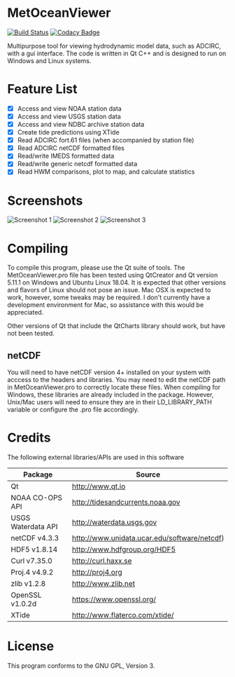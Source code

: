 # MetOceanViewer
[![Build Status](https://travis-ci.org/zcobell/MetOceanViewer.svg?branch=master)](https://travis-ci.org/zcobell/MetOceanViewer)
[![Codacy Badge](https://api.codacy.com/project/badge/Grade/2d817318594440a0834476c9b06de219)](https://www.codacy.com/app/zachary.cobell/MetOceanViewer?utm_source=github.com&amp;utm_medium=referral&amp;utm_content=zcobell/MetOceanViewer&amp;utm_campaign=Badge_Grade)

Multipurpose tool for viewing hydrodynamic model data, such as ADCIRC, with a gui interface. The code is written in Qt C++ and is designed to run on Windows and Linux systems.

# Feature List
- [x] Access and view NOAA station data
- [x] Access and view USGS station data
- [x] Access and view NDBC archive station data
- [x] Create tide predictions using XTide
- [x] Read ADCIRC fort.61 files (when accompanied by station file)
- [x] Read ADCIRC netCDF formatted files
- [x] Read/write IMEDS formatted data
- [x] Read/write generic netcdf formatted data
- [x] Read HWM comparisons, plot to map, and calculate statistics

# Screenshots
![Screenshot 1](https://github.com/zcobell/MetOceanViewer/blob/master/MetOceanViewer_GUI/screenshots/mov_ss1.JPG)
![Screenshot 2](https://github.com/zcobell/MetOceanViewer/blob/master/MetOceanViewer_GUI/screenshots/mov_ss2.JPG)
![Screenshot 3](https://github.com/zcobell/MetOceanViewer/blob/master/MetOceanViewer_GUI/screenshots/mov_ss3.JPG)

# Compiling
To compile this program, please use the Qt suite of tools. The MetOceanViewer.pro file has been tested using QtCreator and Qt version 5.11.1 on Windows and Ubuntu Linux 18.04. It is expected that other versions and flavors of Linux should not pose an issue. Mac OSX is expected to work, however, some tweaks may be required. I don't currently have a development environment for Mac, so assistance with this would be appreciated. 

Other versions of Qt that include the QtCharts library should work, but have not been tested.

## netCDF
You will need to have netCDF version 4+ installed on your system with acccess to the headers and libraries. You may need to edit the netCDF path in MetOceanViewer.pro to correctly locate these files. When compiling for Windows, these libraries are already included in the package. However, Unix/Mac users will need to ensure they are in their LD_LIBRARY_PATH variable or configure the .pro file accordingly.

# Credits
The following external libraries/APIs are used in this software

|Package|Source|
|-------|------|
| Qt | http://www.qt.io |
| NOAA CO-OPS API | http://tidesandcurrents.noaa.gov|
| USGS Waterdata API | http://waterdata.usgs.gov|
| netCDF v4.3.3 | http://www.unidata.ucar.edu/software/netcdf)
| HDF5 v1.8.14 | http://www.hdfgroup.org/HDF5 |
| Curl v7.35.0 |http://curl.haxx.se |
| Proj.4 v4.9.2 | http://proj4.org |
| zlib v1.2.8 |http://www.zlib.net|
| OpenSSL v1.0.2d |https://www.openssl.org/|
| XTide |http://www.flaterco.com/xtide/|

# License
This program conforms to the GNU GPL, Version 3.
